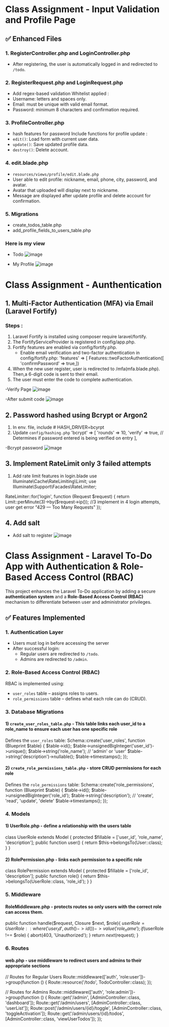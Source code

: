 # Class Assignment - Input Validation and Profile Page

## ✅ Enhanced Files

### 1. **RegisterController.php and LoginController.php**
- After registering, the user is automatically logged in and redirected to `/todo`.

### 2. **RegisterRequest.php and LoginRequest.php**
- Add regex-based validation
  Whitelist applied :
- Username: letters and spaces only.
- Email: must be unique with valid email format.
- Password: minimum 8 characters and confirmation required.

### 3. **ProfileController.php**
- hash features for password
Include functions for profile update :
- `edit()`: Load form with current user data.
- `update()`: Save updated profile data.
- `destroy()`: Delete account.
 
### 4. **edit.blade.php**
- `resources/views/profile/edit.blade.php`
- User able to edit profile: nickname, email, phone, city, password, and avatar.
- Avatar that uploaded will display next to nickname.
- Message are displayed after update profile and delete account for confirmation.

### 5. **Migrations**
- create_todos_table.php
- add_profile_fields_to_users_table.php

### Here is my view
- Todo
![image](https://github.com/user-attachments/assets/46cb9f7a-b031-4e9f-880f-38edd53a753b)

- My Profile 
![image](https://github.com/user-attachments/assets/39cdb8d1-d851-41f6-804a-102472ba0559)

# Class Assignment - Aunthentication

## 1. Multi-Factor Authentication (MFA) via Email (Laravel Fortify)
### Steps : 
1. Laravel Fortify is installed using composer require laravel/fortify.
2. The FortifyServiceProvider is registered in config/app.php.
3. Fortify features are enabled via config/fortify.php.
    - Enable email verification and two-factor authentication in config/fortify.php:
    'features' => [
    Features::twoFactorAuthentication([
        'confirmPassword' => true,])
5. When the new user register, user is redirected to /mfa(mfa.blade.php). Then,a 6-digit code is sent to their email.
7. The user must enter the code to complete authentication.

-Verify Page
![image](https://github.com/user-attachments/assets/afd4f0be-d074-4202-a2c7-81ea8449a9bd)

-After submit code
![image](https://github.com/user-attachments/assets/29ce65bd-24c6-43e4-8ea2-9d9bb584bd63)
## 2. Password hashed using Bcrypt or Argon2
1. In env. file, include # HASH_DRIVER=bcyrpt
2. Update `config/hashing.php`
   'bcrypt' => [
 'rounds' => 10, 
 'verify' => true, // Determines if password entered is being verified on entry
],
   
-Bcrypt password
![image](https://github.com/user-attachments/assets/6e148994-756b-4458-a74f-631d802e0806)

## 3. Implement RateLimit only 3 failed attempts
1. Add rate limit features in login.blade
   use Illuminate\Cache\RateLimiting\Limit;
use Illuminate\Support\Facades\RateLimiter;

RateLimiter::for('login', function (Request $request) {
    return Limit::perMinute(3)->by($request->ip()); //3 implement in 4 login attempts, user get error “429 — Too Many Requests”
});

## 4. Add salt
- Add salt to register
![image](https://github.com/user-attachments/assets/c7338384-d39a-41b9-b94c-2af6a87e49c6)

# Class Assignment - Laravel To-Do App with Authentication & Role-Based Access Control (RBAC)

This project enhances the Laravel To-Do application by adding a secure **authentication system** and a **Role-Based Access Control (RBAC)** mechanism to differentiate between user and administrator privileges.

## ✅ Features Implemented

### 1. Authentication Layer
- Users must log in before accessing the server
- After successful login:
  - Regular users are redirected to `/todo`.
  - Admins are redirected to `/admin`.

### 2. Role-Based Access Control (RBAC)
RBAC is implemented using:
- `user_roles` table – assigns roles to users.
- `role_permissions` table – defines what each role can do (CRUD).

### 3. Database Migrations
#### 1) `create_user_roles_table.php` - This table links each user_id to a role_name to ensure each user has one specific role
Defines the `user_roles` table:
Schema::create('user_roles', function (Blueprint $table) {
    $table->id();
    $table->unsignedBigInteger('user_id')->unique();
    $table->string('role_name'); // 'admin' or 'user'
    $table->string('description')->nullable();
    $table->timestamps();
});

#### 2) `create_role_permissions_table.php` - store CRUD permissions for each role
Defines the `role_permissions` table:
Schema::create('role_permissions', function (Blueprint $table) {
    $table->id();
    $table->unsignedBigInteger('role_id');
    $table->string('description'); // 'create', 'read', 'update', 'delete'
    $table->timestamps();
});

### 4. Models
#### 1) UserRole.php - define a relationship with the users table
class UserRole extends Model {
    protected $fillable = ['user_id', 'role_name', 'description'];
    public function user() {
        return $this->belongsTo(User::class);
    }
}

#### 2) RolePermission.php - links each permission to a specific role
class RolePermission extends Model {
    protected $fillable = ['role_id', 'description'];
    public function role() {
        return $this->belongsTo(UserRole::class, 'role_id');
    }
}

### 5. Middleware
#### RoleMiddleware.php - protects routes so only users with the correct role can access them. 
public function handle($request, Closure $next, $role){
    $userRole = UserRole::where('user_id', auth()->id())->value('role_name');
    if ($userRole !== $role) {
        abort(403, 'Unauthorized');
    }
    return $next($request);
}

### 6. Routes
#### web.php - use middleware to redirect users and admins to their appropriate sections
// Routes for Regular Users
Route::middleware(['auth', 'role:user'])->group(function () {
    Route::resource('/todo', TodoController::class);
});

// Routes for Admins
Route::middleware(['auth', 'role:admin'])->group(function () {
    Route::get('/admin', [AdminController::class, 'dashboard']);
    Route::get('/admin/users', [AdminController::class, 'userList']);
    Route::post('/admin/users/{id}/toggle', [AdminController::class, 'toggleActivation']);
    Route::get('/admin/users/{id}/todos', [AdminController::class, 'viewUserTodos']);
});
